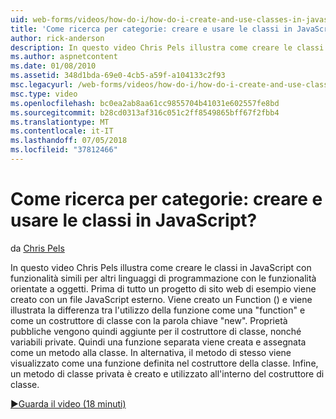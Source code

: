 ```yaml
---
uid: web-forms/videos/how-do-i/how-do-i-create-and-use-classes-in-javascript
title: 'Come ricerca per categorie: creare e usare le classi in JavaScript? | Microsoft Docs'
author: rick-anderson
description: In questo video Chris Pels illustra come creare le classi in JavaScript con funzionalità simili per altri linguaggi di programmazione con funzionalità orientate a oggetti...
ms.author: aspnetcontent
ms.date: 01/08/2010
ms.assetid: 348d1bda-69e0-4cb5-a59f-a104133c2f93
msc.legacyurl: /web-forms/videos/how-do-i/how-do-i-create-and-use-classes-in-javascript
msc.type: video
ms.openlocfilehash: bc0ea2ab8aa61cc9855704b41031e602557fe8bd
ms.sourcegitcommit: b28cd0313af316c051c2ff8549865bff67f2fbb4
ms.translationtype: MT
ms.contentlocale: it-IT
ms.lasthandoff: 07/05/2018
ms.locfileid: "37812466"
---
```

<a name="how-do-i-create-and-use-classes-in-javascript"></a>Come ricerca per categorie: creare e usare le classi in JavaScript?
====================
da [Chris Pels](https://twitter.com/chrispels)

In questo video Chris Pels illustra come creare le classi in JavaScript con funzionalità simili per altri linguaggi di programmazione con le funzionalità orientate a oggetti. Prima di tutto un progetto di sito web di esempio viene creato con un file JavaScript esterno. Viene creato un Function () e viene illustrata la differenza tra l'utilizzo della funzione come una "function" e come un costruttore di classe con la parola chiave "new". Proprietà pubbliche vengono quindi aggiunte per il costruttore di classe, nonché variabili private. Quindi una funzione separata viene creata e assegnata come un metodo alla classe. In alternativa, il metodo di stesso viene visualizzato come una funzione definita nel costruttore della classe. Infine, un metodo di classe privata è creato e utilizzato all'interno del costruttore di classe.

[&#9654;Guarda il video (18 minuti)](https://channel9.msdn.com/Blogs/ASP-NET-Site-Videos/how-do-i-create-and-use-classes-in-javascript)

